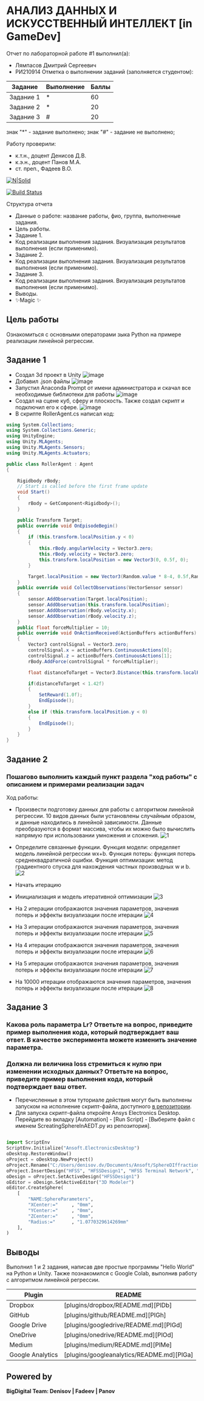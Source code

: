 # АНАЛИЗ ДАННЫХ И ИСКУССТВЕННЫЙ ИНТЕЛЛЕКТ [in GameDev]
Отчет по лабораторной работе #1 выполнил(а):
- Лямпасов Дмитрий Сергеевич
- РИ210914
Отметка о выполнении заданий (заполняется студентом):

| Задание | Выполнение | Баллы |
| ------ | ------ | ------ |
| Задание 1 | * | 60 |
| Задание 2 | * | 20 |
| Задание 3 | # | 20 |

знак "*" - задание выполнено; знак "#" - задание не выполнено;

Работу проверили:
- к.т.н., доцент Денисов Д.В.
- к.э.н., доцент Панов М.А.
- ст. преп., Фадеев В.О.

[![N|Solid](https://cldup.com/dTxpPi9lDf.thumb.png)](https://nodesource.com/products/nsolid)

[![Build Status](https://travis-ci.org/joemccann/dillinger.svg?branch=master)](https://travis-ci.org/joemccann/dillinger)

Структура отчета

- Данные о работе: название работы, фио, группа, выполненные задания.
- Цель работы.
- Задание 1.
- Код реализации выполнения задания. Визуализация результатов выполнения (если применимо).
- Задание 2.
- Код реализации выполнения задания. Визуализация результатов выполнения (если применимо).
- Задание 3.
- Код реализации выполнения задания. Визуализация результатов выполнения (если применимо).
- Выводы.
- ✨Magic ✨

## Цель работы
Ознакомиться с основными операторами зыка Python на примере реализации линейной регрессии.

## Задание 1
- Создал 3d проект в Unity ![image](https://user-images.githubusercontent.com/103302913/198290497-ad55232b-87cd-4795-aa99-3578ba2c0ec1.png)
- Добавил .json файлы ![image](https://user-images.githubusercontent.com/103302913/198291444-47158570-9e7a-43af-b80b-c195b1c83b26.png)
- Запустил Anaconda Prompt от имени администратора и скачал все необходимые библиотеки для работы ![image](https://user-images.githubusercontent.com/103302913/198292087-7c17d6a9-3e97-4e4e-b7bf-adb2d235e4b4.png)
- Создал на сцене куб, сферу и плоскость. Также создал скрипт и подключил его к сфере. ![image](https://user-images.githubusercontent.com/103302913/198292917-653ef615-3433-4d51-8b2a-b5583031811d.png)
- В скрипте RollerAgent.cs написал код:
```c#
using System.Collections;
using System.Collections.Generic;
using UnityEngine;
using Unity.MLAgents;
using Unity.MLAgents.Sensors;
using Unity.MLAgents.Actuators;

public class RollerAgent : Agent
{

    Rigidbody rBody;
    // Start is called before the first frame update
    void Start()
    {
        rBody = GetComponent<Rigidbody>();
    }

    public Transform Target;
    public override void OnEpisodeBegin()
    {
        if (this.transform.localPosition.y < 0)
        {
            this.rBody.angularVelocity = Vector3.zero;
            this.rBody.velocity = Vector3.zero;
            this.transform.localPosition = new Vector3(0, 0.5f, 0);
        }

        Target.localPosition = new Vector3(Random.value * 8-4, 0.5f,Random.value * 8-4);
    }
    public override void CollectObservations(VectorSensor sensor)
    {
        sensor.AddObservation(Target.localPosition);
        sensor.AddObservation(this.transform.localPosition);
        sensor.AddObservation(rBody.velocity.x);
        sensor.AddObservation(rBody.velocity.z);
    }
    public float forceMultiplier = 10;
    public override void OnActionReceived(ActionBuffers actionBuffers)
    {
        Vector3 controlSignal = Vector3.zero;
        controlSignal.x = actionBuffers.ContinuousActions[0];
        controlSignal.z = actionBuffers.ContinuousActions[1];
        rBody.AddForce(controlSignal * forceMultiplier);

        float distanceToTarget = Vector3.Distance(this.transform.localPosition, Target.localPosition);

        if(distanceToTarget < 1.42f)
        {
            SetReward(1.0f);
            EndEpisode();
        }
        else if (this.transform.localPosition.y < 0)
        {
            EndEpisode();
        }
    }
}
```









## Задание 2
### Пошагово выполнить каждый пункт раздела "ход работы" с описанием и примерами реализации задач
Ход работы:
- Произвести подготовку данных для работы с алгоритмом линейной регрессии. 10 видов данных были установлены случайным образом, и данные находились в линейной зависимости. Данные преобразуются в формат массива, чтобы их можно было вычислить напрямую при использовании умножения и сложения. ![1](https://user-images.githubusercontent.com/103302913/192551188-5f28ad6e-36e2-4271-ae50-979b2a58d1ef.jpg)

- Определите связанные функции. Функция модели: определяет модель линейной регрессии wx+b. Функция потерь: функция потерь среднеквадратичной ошибки. Функция оптимизации: метод градиентного спуска для нахождения частных производных w и b. ![2](https://user-images.githubusercontent.com/103302913/192551631-df39e492-1bc3-4fde-b0e2-b91a1ec5bb16.jpg)
- Начать итерацию

- Инициализация и модель итеративной оптимизации ![3](https://user-images.githubusercontent.com/103302913/192551802-0accdbdb-1472-4b67-b3a8-8ded0e4273fb.jpg)
- На 2 итерации отображаются значения параметров, значения потерь и эффекты визуализации после итерации ![4](https://user-images.githubusercontent.com/103302913/192551922-7bdc521c-e69d-48cb-8acf-6dad9a1cb634.jpg)
- На 3 итерации отображаются значения параметров, значения потерь и эффекты визуализации после итерации ![5](https://user-images.githubusercontent.com/103302913/192551990-7037b74d-3b1a-4ce9-b5ad-43ec20d12562.jpg) 
- На 4 итерации отображаются значения параметров, значения потерь и эффекты визуализации после итерации ![6](https://user-images.githubusercontent.com/103302913/192552086-1c32b6d2-cfd2-42b4-b540-2aea129af28e.jpg)
- На 5 итерации отображаются значения параметров, значения потерь и эффекты визуализации после итерации ![7](https://user-images.githubusercontent.com/103302913/192552194-e53b91a6-fc5b-4624-9d60-217a51792ff8.jpg)
- На 10000 итерации отображаются значения параметров, значения потерь и эффекты визуализации после итерации ![8](https://user-images.githubusercontent.com/103302913/192552232-9e7447bb-583b-4470-9814-cf39fefef514.jpg)

## Задание 3
### Какова роль параметра Lr? Ответьте на вопрос, приведите пример выполнения кода, который подтверждает ваш ответ. В качестве эксперимента можете изменить значение параметра. 
### Должна ли величина loss стремиться к нулю при изменении исходных данных? Ответьте на вопрос, приведите пример выполнения кода, который подтверждает ваш ответ.

- Перечисленные в этом туториале действия могут быть выполнены запуском на исполнение скрипт-файла, доступного [в репозитории](https://github.com/Den1sovDm1triy/hfss-scripting/blob/main/ScreatingSphereInAEDT.py).
- Для запуска скрипт-файла откройте Ansys Electronics Desktop. Перейдите во вкладку [Automation] - [Run Script] - [Выберите файл с именем ScreatingSphereInAEDT.py из репозитория].

```py

import ScriptEnv
ScriptEnv.Initialize("Ansoft.ElectronicsDesktop")
oDesktop.RestoreWindow()
oProject = oDesktop.NewProject()
oProject.Rename("C:/Users/denisov.dv/Documents/Ansoft/SphereDIffraction.aedt", True)
oProject.InsertDesign("HFSS", "HFSSDesign1", "HFSS Terminal Network", "")
oDesign = oProject.SetActiveDesign("HFSSDesign1")
oEditor = oDesign.SetActiveEditor("3D Modeler")
oEditor.CreateSphere(
	[
		"NAME:SphereParameters",
		"XCenter:="		, "0mm",
		"YCenter:="		, "0mm",
		"ZCenter:="		, "0mm",
		"Radius:="		, "1.0770329614269mm"
	], 
)

```

## Выводы

Выполнил 1 и 2 задания, написав две простые программы "Hello World" на Python и Unity. Также познакомился с Google Colab, выполнив работу с алгоритмом линейной регрессии. 

| Plugin | README |
| ------ | ------ |
| Dropbox | [plugins/dropbox/README.md][PlDb] |
| GitHub | [plugins/github/README.md][PlGh] |
| Google Drive | [plugins/googledrive/README.md][PlGd] |
| OneDrive | [plugins/onedrive/README.md][PlOd] |
| Medium | [plugins/medium/README.md][PlMe] |
| Google Analytics | [plugins/googleanalytics/README.md][PlGa] |

## Powered by

**BigDigital Team: Denisov | Fadeev | Panov**
